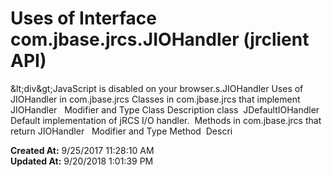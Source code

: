 # Uses of Interface com.jbase.jrcs.JIOHandler (jrclient   API)

&amp;lt;div&amp;gt;JavaScript is disabled on your browser.s.JIOHandler Uses of JIOHandler in com.jbase.jrcs Classes in com.jbase.jrcs that implement JIOHandler   Modifier and Type Class Description class  JDefaultIOHandler Default implementation of jRCS I/O handler.  Methods in com.jbase.jrcs that return JIOHandler   Modifier and Type Method  Descri  

**Created At:** 9/25/2017 11:28:10 AM  
**Updated At:** 9/20/2018 1:01:39 PM  

